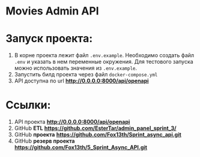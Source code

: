 # Movies Admin API

# Запуск проекта:
1) В корне проекта лежит файл `.env.example`. Необходимо создать файл `.env` и указать в нем переменные окружения. Для тестового запуска можно использовать значения из `.env.example`.
2) Запустить билд проекта через файл `docker-compose.yml`
3) API доступна по url **http://0.0.0.0:8000/api/openapi**

# Ссылки:
1) API проекта **http://0.0.0.0:8000/api/openapi**
2) GitHub **ETL** **https://github.com/EsterTar/admin_panel_sprint_3/**
3) GitHub **проекта**  **https://github.com/Fox13th/Sprint_async_api.git**
4) GitHub **резерв проекта**  **https://github.com/Fox13th/5_Sprint_Async_API.git**
